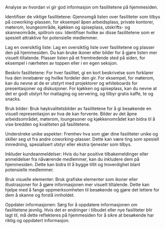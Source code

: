 Analyse av hvordan vi gir god informasjon om fasilitetene på hjemmesiden.

Identifiser de viktige fasilitetene: Gjennomgå listen over fasiliteter som tilbys på coworking-plassen, for eksempel åpen arbeidsplass, private kontorer, møterom, loungeområde, kjøkken og spiseplass, utskrifts- og skanneområde, spillrom osv. Identifiser hvilke av disse fasilitetene som er spesielt attraktive for potensielle medlemmer.

Lag en oversiktlig liste: Lag en oversiktlig liste over fasilitetene og plasser den på hjemmesiden. Du kan bruke ikoner eller bilder for å gjøre listen mer visuelt tiltalende. Plasser listen på et fremtredende sted på siden, for eksempel i nærheten av toppen eller i en egen seksjon.

Beskriv fasilitetene: For hver fasilitet, gi en kort beskrivelse som forklarer hva den innebærer og hvilke fordeler den gir. For eksempel, for møterom, kan du nevne at de er utstyrt med projektorer og whiteboards for presentasjoner og diskusjoner. For kjøkken og spiseplass, kan du nevne at det er godt utstyrt for matlaging og servering, og tilbyr gratis kaffe, te og snacks.

Bruk bilder: Bruk høykvalitetsbilder av fasilitetene for å gi besøkende en visuell representasjon av hva de kan forvente. Bilder av det åpne arbeidsområdet, møterom, loungesoner og kjøkkenområdet kan bidra til å vise bredden og kvaliteten på fasilitetene.

Understreke unike aspekter: Fremhev hva som gjør dine fasiliteter unike og skiller seg ut fra andre coworking-plasser. Dette kan være ting som spesiell innredning, spesialisert utstyr eller ekstra tjenester som tilbys.

Inkluder kundeanmeldelser: Hvis du har positive tilbakemeldinger eller anmeldelser fra nåværende medlemmer, kan du inkludere dem på hjemmesiden. Dette kan bidra til å bygge tillit og troverdighet blant potensielle medlemmer.

Bruk visuelle elementer: Bruk grafiske elementer som ikoner eller illustrasjoner for å gjøre informasjonen mer visuelt tiltalende. Dette kan hjelpe med å fange oppmerksomheten til besøkende og gjøre det lettere for dem å skanne og forstå innholdet.

Oppdater informasjonen: Sørg for å oppdatere informasjonen om fasilitetene jevnlig. Hvis det er endringer i tilbudet eller nye fasiliteter blir lagt til, må dette reflekteres på hjemmesiden for å sikre at besøkende har riktig og oppdatert informasjon.

